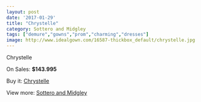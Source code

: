 ```yaml
---
layout: post
date: '2017-01-29'
title: "Chrystelle"
category: Sottero and Midgley
tags: ["demure","gowns","prom","charming","dresses"]
image: http://www.idealgown.com/16587-thickbox_default/chrystelle.jpg
---
```

Chrystelle

On Sales: **$143.995**
<a href="https://www.idealgown.com/en/sottero-and-midgley/6604-chrystelle.html"><amp-img layout="responsive" width="600" height="600" src="//www.idealgown.com/16587-thickbox_default/chrystelle.jpg" alt="Chrystelle 0" /></a>
<a href="https://www.idealgown.com/en/sottero-and-midgley/6604-chrystelle.html"><amp-img layout="responsive" width="600" height="600" src="//www.idealgown.com/16589-thickbox_default/chrystelle.jpg" alt="Chrystelle 1" /></a>
<a href="https://www.idealgown.com/en/sottero-and-midgley/6604-chrystelle.html"><amp-img layout="responsive" width="600" height="600" src="//www.idealgown.com/16588-thickbox_default/chrystelle.jpg" alt="Chrystelle 2" /></a>

Buy it: [Chrystelle](https://www.idealgown.com/en/sottero-and-midgley/6604-chrystelle.html "Chrystelle")

View more: [Sottero and Midgley](https://www.idealgown.com/en/98-sottero-and-midgley "Sottero and Midgley")
